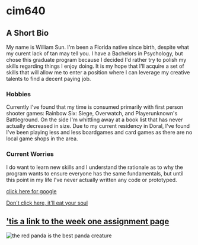  # cim640
## A Short Bio
My name is William Sun. I'm been a Florida native since birth, despite what my curent lack of tan may tell you. I have a Bachelors in Psychology, but chose this graduate program because I decided I'd rather try to polish my skills regarding things I enjoy doing. It is my hope that I'll acquire a set of skills that will allow me to enter a position where I can leverage my creative talents to find a decent paying job.

### Hobbies
Currently I've found that my time is consumed primarily with first person shooter games: Rainbow Six: Siege, Overwatch, and Playerunknown's Battleground. On the side I'm whittling away at a book list that has never actually decreased in size. Due to my current residency in Doral, I've found I've been playing less and less boardgames and card games as there are no local game shops in the area.

### Current Worries
I do want to learn new skills and I understand the rationale as to why the program wants to ensure everyone has the same fundamentals, but until this point in my life I've never actually written any code or prototyped.




[click here for google](http://www.google.com)

[Don't click here, it'll eat your soul](http://tvtropes.org)

## ['tis a link to the week one assignment page](https://github.com/charonic/cim640/tree/master/week%201)

![the red panda is the best panda creature](http://s4.thingpic.com/images/AJ/fjkphqSqQfU6wyjFFwLBzqXp.jpeg)